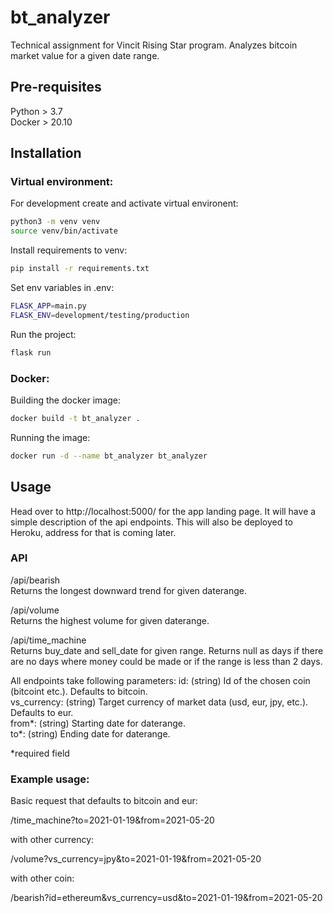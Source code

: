 # bt_analyzer
Technical assignment for Vincit Rising Star program. Analyzes bitcoin market value for a given date range.

## Pre-requisites

Python > 3.7 \
Docker > 20.10

## Installation

### Virtual environment:

For development create and activate virtual environent:
```bash
python3 -m venv venv
source venv/bin/activate
```

Install requirements to venv:
```bash
pip install -r requirements.txt
```

Set env variables in .env:
```bash
FLASK_APP=main.py
FLASK_ENV=development/testing/production
```

Run the project:
```bash
flask run
```

### Docker:

Building the docker image:
```bash
docker build -t bt_analyzer .
```

Running the image:
```bash
docker run -d --name bt_analyzer bt_analyzer
```

## Usage

Head over to http://localhost:5000/ for the app landing page. It will have a simple description of the api endpoints.
This will also be deployed to Heroku, address for that is coming later.

### API

/api/bearish\
Returns the longest downward trend for given daterange. 

/api/volume\
Returns the highest volume for given daterange.

/api/time_machine\
Returns buy_date and sell_date for given range. Returns null as days if there are no days where money could be made or if the range is less than 2 days.

All endpoints take following parameters:
id: (string) Id of the chosen coin (bitcoint etc.). Defaults to bitcoin.\
vs_currency: (string) Target currency of market data (usd, eur, jpy, etc.). Defaults to eur.\
from*: (string) Starting date for daterange.\
to*: (string) Ending date for daterange.

*required field


### Example usage:

Basic request that defaults to bitcoin and eur:

/time_machine?to=2021-01-19&from=2021-05-20

with other currency:

/volume?vs_currency=jpy&to=2021-01-19&from=2021-05-20

with other coin:

/bearish?id=ethereum&vs_currency=usd&to=2021-01-19&from=2021-05-20